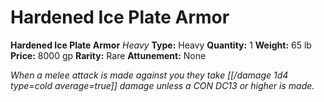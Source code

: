 # Hardened Ice Plate Armor

**Hardened Ice Plate Armor**
_Heavy_
**Type:** Heavy
**Quantity:** 1
**Weight:** 65 lb
**Price:** 8000 gp
**Rarity:** Rare
**Attunement:** None

*When a melee attack is made against you they take  [[/damage 1d4 type=cold average=true]] damage unless a CON DC13 or higher is made.*